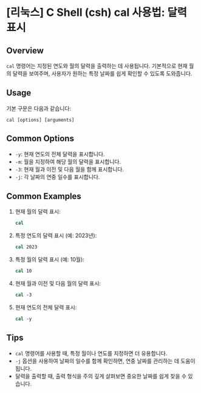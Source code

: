 # [리눅스] C Shell (csh) cal 사용법: 달력 표시

## Overview
`cal` 명령어는 지정된 연도와 월의 달력을 출력하는 데 사용됩니다. 기본적으로 현재 월의 달력을 보여주며, 사용자가 원하는 특정 날짜를 쉽게 확인할 수 있도록 도와줍니다.

## Usage
기본 구문은 다음과 같습니다:
```
cal [options] [arguments]
```

## Common Options
- `-y`: 현재 연도의 전체 달력을 표시합니다.
- `-m`: 월을 지정하여 해당 월의 달력을 표시합니다.
- `-3`: 현재 월과 이전 및 다음 월을 함께 표시합니다.
- `-j`: 각 날짜의 연중 일수를 표시합니다.

## Common Examples
1. 현재 월의 달력 표시:
   ```csh
   cal
   ```

2. 특정 연도의 달력 표시 (예: 2023년):
   ```csh
   cal 2023
   ```

3. 특정 월의 달력 표시 (예: 10월):
   ```csh
   cal 10
   ```

4. 현재 월과 이전 및 다음 월의 달력 표시:
   ```csh
   cal -3
   ```

5. 현재 연도의 전체 달력 표시:
   ```csh
   cal -y
   ```

## Tips
- `cal` 명령어를 사용할 때, 특정 월이나 연도를 지정하면 더 유용합니다.
- `-j` 옵션을 사용하여 날짜의 일수를 함께 확인하면, 연중 날짜를 관리하는 데 도움이 됩니다.
- 달력을 출력할 때, 출력 형식을 주의 깊게 살펴보면 중요한 날짜를 쉽게 찾을 수 있습니다.